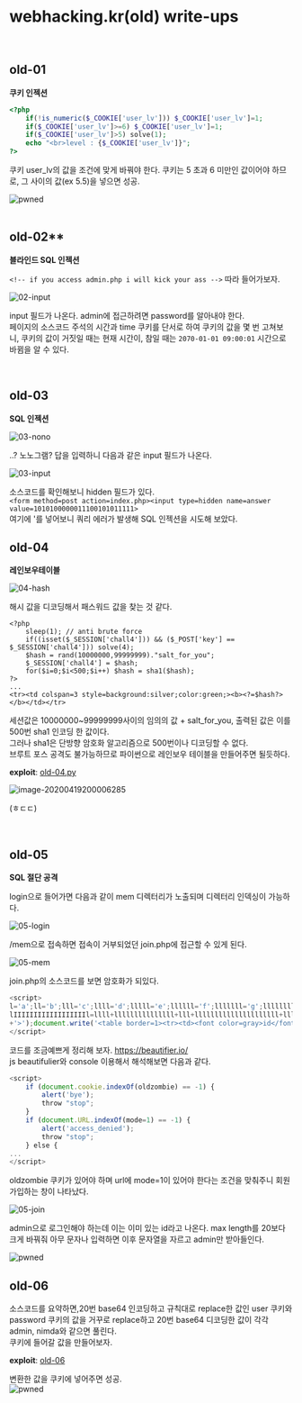 # webhacking.kr(old) write-ups 
<br>

## old-01

__쿠키 인젝션__

```php
<?php  
    if(!is_numeric($_COOKIE['user_lv'])) $_COOKIE['user_lv']=1;  
    if($_COOKIE['user_lv']>=6) $_COOKIE['user_lv']=1;  
    if($_COOKIE['user_lv']>5) solve(1);  
    echo "<br>level : {$_COOKIE['user_lv']}";  
?>  
```

쿠키 user_lv의 값을 조건에 맞게 바꿔야 한다.
쿠키는 5 초과 6 미만인 값이어야 하므로, 그 사이의 값(ex 5.5)을 넣으면 성공.  

![pwned](./pwned/old-01.PNG)  
<br>
  
## old-02**

__블라인드 SQL 인젝션__  

`<!-- if you access admin.php i will kick your ass -->` 따라 들어가보자.  

![02-input](./pic/02-input.PNG)  

input 필드가 나온다. admin에 접근하려면 password를 알아내야 한다.  
페이지의 소스코드 주석의 시간과 time 쿠키를 단서로 하여  쿠키의 값을 몇 번 고쳐보니,
쿠키의 값이 거짓일 때는 현재 시간이, 참일 때는  `2070-01-01 09:00:01` 시간으로 바뀜을 알 수 있다.

<br>

## old-03

__SQL 인젝션__

![03-nono](./pic/03-nono.PNG)  

..? 노노그램? 답을 입력하니 다음과 같은 input 필드가 나온다. 

![03-input](./pic/03-input.PNG)

소스코드를 확인해보니 hidden 필드가 있다.  
`<form method=post action=index.php><input type=hidden name=answer value=1010100000011100101011111>`   
여기에 '를 넣어보니 쿼리 에러가 발생해 SQL 인젝션을 시도해 보았다.  



## old-04

__레인보우테이블__

![04-hash](./pic/04-hash.PNG)

해시 값을 디코딩해서 패스워드 값을 찾는 것 같다.

```php+HTML
<?php
	sleep(1); // anti brute force
	if((isset($_SESSION['chall4'])) && ($_POST['key'] == $_SESSION['chall4'])) solve(4);
	$hash = rand(10000000,99999999)."salt_for_you";
	$_SESSION['chall4'] = $hash;
	for($i=0;$i<500;$i++) $hash = sha1($hash);
?>
...
<tr><td colspan=3 style=background:silver;color:green;><b><?=$hash?></b></td></tr>
```

세션값은 10000000~99999999사이의 임의의 값 + salt_for_you, 출력된 값은  이를 500번 sha1 인코딩 한 값이다.  
그러나 sha1은 단방향 암호화 알고리즘으로 500번이나 디코딩할 수 없다.  
브루트 포스 공격도 불가능하므로 파이썬으로 레인보우 테이블을 만들어주면 될듯하다.

__exploit__: [old-04.py](./code/old-04.py)

![image-20200419200006285](./pic/04-rainbowtable.PNG)

(ㅎㄷㄷ)

<br>

## old-05

__SQL 절단 공격__

login으로 들어가면 다음과 같이 mem 디렉터리가 노출되며 디렉터리 인덱싱이 가능하다.



![05-login](./pic/05-login.PNG)

/mem으로 접속하면 접속이 거부되었던 join.php에 접근할 수 있게 된다.

![05-mem](./pic/05-mem.PNG)

join.php의 소스코드를 보면 암호화가 되있다.
```javascript
<script>
l='a';ll='b';lll='c';llll='d';lllll='e';llllll='f';lllllll='g';llllllll='h';lllllllll='i';llllllllll='j';lllllllllll='k';llllllllllll='l';lllllllllllll='m';llllllllllllll='n';lllllllllllllll='o';llllllllllllllll='p';lllllllllllllllll='q';llllllllllllllllll='r';lllllllllllllllllll='s';llllllllllllllllllll='t';lllllllllllllllllllll='u';llllllllllllllllllllll='v';lllllllllllllllllllllll='w';llllllllllllllllllllllll='x';lllllllllllllllllllllllll='y';llllllllllllllllllllllllll='z';I='1';II='2';III='3';IIII='4';IIIII='5';IIIIII='6';IIIIIII='7';IIIIIIII='8';IIIIIIIII='9';IIIIIIIIII='0';li='.';ii='<';iii='>';lIllIllIllIllIllIllIllIllIllIl=lllllllllllllll+llllllllllll+llll+llllllllllllllllllllllllll+lllllllllllllll+lllllllllllll+ll+lllllllll+lllll;
lIIIIIIIIIIIIIIIIIIl=llll+lllllllllllllll+lll+lllllllllllllllllllll+lllllllllllll+lllll+llllllllllllll+llllllllllllllllllll+li+lll+lllllllllllllll+lllllllllllllll+lllllllllll+lllllllll+lllll;if(eval(lIIIIIIIIIIIIIIIIIIl).indexOf(lIllIllIllIllIllIllIllIllIllIl)==-1) {alert('bye');throw "stop";}if(eval(llll+lllllllllllllll+lll+lllllllllllllllllllll+lllllllllllll+lllll+llllllllllllll+llllllllllllllllllll+li+'U'+'R'+'L').indexOf(lllllllllllll+lllllllllllllll+llll+lllll+'='+I)==-1){alert('access_denied');throw "stop";}else{document.write('<font size=2 color=white>Join</font><p>');document.write('.<p>.<p>.<p>.<p>.<p>');document.write('<form method=post action='+llllllllll+lllllllllllllll+lllllllll+llllllllllllll+li+llllllllllllllll+llllllll+llllllllllllllll
+'>');document.write('<table border=1><tr><td><font color=gray>id</font></td><td><input type=text name='+lllllllll+llll+' maxlength=20></td></tr>');document.write('<tr><td><font color=gray>pass</font></td><td><input type=text name='+llllllllllllllll+lllllllllllllllllllllll+'></td></tr>');document.write('<tr align=center><td colspan=2><input type=submit></td></tr></form></table>');}
</script>
```

코드를 조금예쁘게 정리해 보자. https://beautifier.io/  
js beautifulier와 console 이용해서 해석해보면 다음과 같다.
```javascript
<script>
    if (document.cookie.indexOf(oldzombie) == -1) {
        alert('bye');
        throw "stop";
    }
    if (document.URL.indexOf(mode=1) == -1) {
        alert('access_denied');
        throw "stop";
    } else {
...
</script>
```
oldzombie 쿠키가 있어야 하며 url에 mode=1이 있어야 한다는 조건을 맞춰주니 회원가입하는 창이 나타났다.

![05-join](./pic/05-join.PNG)

admin으로 로그인해야 하는데 이는 이미 있는 id라고 나온다. max length를 20보다 크게 바꿔줘 아무 문자나 입력하면 이후 문자열을 자르고 admin만 받아들인다.

![pwned](./pwned/old-05.PNG)

## old-06

소스코드를 요약하면,20번 base64 인코딩하고 규칙대로 replace한 값인 user 쿠키와 password 쿠키의 값을 거꾸로 replace하고 20번 base64 디코딩한 값이 각각 admin, nimda와 같으면 풀린다.   
쿠키에 들어갈 값을 만들어보자.  

__exploit__: [old-06](./code/old-06.py)

변환한 값을 쿠키에 넣어주면 성공.  
![pwned](./pwned/old-06.PNG)

<br>

